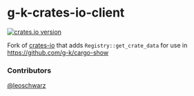 # g-k-crates-io-client

[![crates.io version](https://img.shields.io/crates/v/g-k-crates-io-client.svg)](https://img.shields.io/crates/v/g-k-crates-io-client.svg)


Fork of [crates-io](https://crates.io/crates/crates-io) that adds `Registry::get_crate_data` for use in https://github.com/g-k/cargo-show

### Contributors

[@leoschwarz](https://github.com/leoschwarz)
